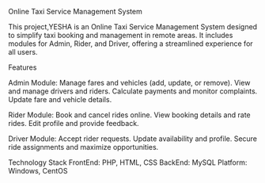  Online Taxi Service Management System

This project,YESHA is an Online Taxi Service Management System designed to simplify taxi booking and management in remote areas. It includes modules for Admin, Rider, and Driver, offering a streamlined experience for all users.

 Features

 Admin Module:
 Manage fares and vehicles (add, update, or remove).
 View and manage drivers and riders.
 Calculate payments and monitor complaints.
 Update fare and vehicle details.

 Rider Module:
 Book and cancel rides online.
 View booking details and rate rides.
 Edit profile and provide feedback.

 Driver Module:
 Accept rider requests.
 Update availability and profile.
 Secure ride assignments and maximize opportunities.

 Technology Stack
 FrontEnd: PHP, HTML, CSS
 BackEnd: MySQL
 Platform: Windows, CentOS


